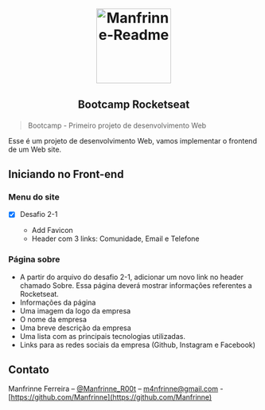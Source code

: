 
<h1 align="center">
  <img alt="Manfrinne-Readme" src="https://avatars3.githubusercontent.com/u/58799400?s=460&u=f999f953097ba809f7da805ffda078037205fc95&v=4" width="150px" />
</h1>

<h2 align="center">

 Bootcamp Rocketseat

</h2>

> Bootcamp - Primeiro projeto de desenvolvimento Web

Esse é um projeto de desenvolvimento Web, vamos implementar o frontend de um Web site.

## Iniciando no Front-end

### Menu do site


- [x] Desafio 2-1

  - Add Favicon
  - Header com 3 links: Comunidade, Email e Telefone

### Página sobre

  - A partir do arquivo do desafio 2-1, adicionar um novo link no header chamado Sobre. Essa página deverá mostrar informações referentes a Rocketseat.
  - Informações da página
  - Uma imagem da logo da empresa
  - O nome da empresa
  - Uma breve descrição da empresa
  - Uma lista com as principais tecnologias utilizadas.
  - Links para as redes sociais da empresa (Github, Instagram e Facebook)
  
## Contato

Manfrinne Ferreira – [@Manfrinne_R00t](https://twitter.com/Manfrinne_R00t) – m4nfrinne@gmail.com - [https://github.com/Manfrinne](https://github.com/Manfrinne)
